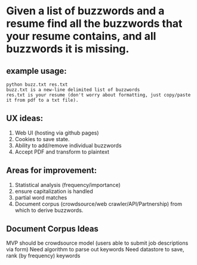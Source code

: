 
# Given a list of buzzwords and a resume find all the buzzwords that your resume contains, and all buzzwords it is missing.


## example usage: 
``` 
python buzz.txt res.txt
buzz.txt is a new-line delimited list of buzzwords
res.txt is your resume (don't worry about formatting, just copy/paste it from pdf to a txt file).
```

## UX ideas:
1. Web UI (hosting via github pages)
2. Cookies to save state.
3. Ability to add/remove individual buzzwords
4. Accept PDF and transform to plaintext

## Areas for improvement:

1. Statistical analysis (frequency/importance)
2. ensure capitalization is handled
3. partial word matches
4. Document corpus (crowdsource/web crawler/API/Partnership) from which to derive buzzwords. 

## Document Corpus Ideas
  MVP should be crowdsource model (users able to submit job descriptions via form)
  Need algorithm to parse out keywords
  Need datastore to save, rank (by frequency) keywords
